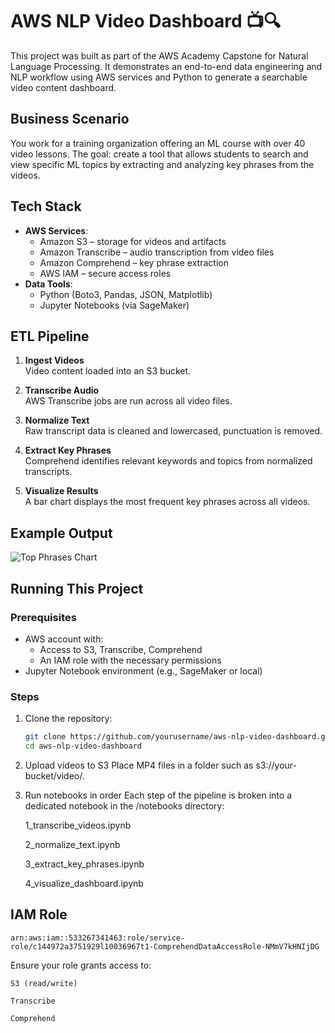 # AWS NLP Video Dashboard 📺🔍

This project was built as part of the AWS Academy Capstone for Natural Language Processing. It demonstrates an end-to-end data engineering and NLP workflow using AWS services and Python to generate a searchable video content dashboard.

## Business Scenario

You work for a training organization offering an ML course with over 40 video lessons. The goal: create a tool that allows students to search and view specific ML topics by extracting and analyzing key phrases from the videos.

## Tech Stack

- **AWS Services**:
  - Amazon S3 – storage for videos and artifacts
  - Amazon Transcribe – audio transcription from video files
  - Amazon Comprehend – key phrase extraction
  - AWS IAM – secure access roles
- **Data Tools**:
  - Python (Boto3, Pandas, JSON, Matplotlib)
  - Jupyter Notebooks (via SageMaker)

## ETL Pipeline

1. **Ingest Videos**  
   Video content loaded into an S3 bucket.

2. **Transcribe Audio**  
   AWS Transcribe jobs are run across all video files.

3. **Normalize Text**  
   Raw transcript data is cleaned and lowercased, punctuation is removed.

4. **Extract Key Phrases**  
   Comprehend identifies relevant keywords and topics from normalized transcripts.

5. **Visualize Results**  
   A bar chart displays the most frequent key phrases across all videos.

## Example Output

![Top Phrases Chart](sample_outputs/top_phrases_bar_chart.png)

## Running This Project

### Prerequisites

- AWS account with:
  - Access to S3, Transcribe, Comprehend
  - An IAM role with the necessary permissions
- Jupyter Notebook environment (e.g., SageMaker or local)

### Steps

1. Clone the repository:
   ```bash
   git clone https://github.com/yourusername/aws-nlp-video-dashboard.git
   cd aws-nlp-video-dashboard

2. Upload videos to S3
Place MP4 files in a folder such as s3://your-bucket/video/.

3. Run notebooks in order
Each step of the pipeline is broken into a dedicated notebook in the /notebooks directory:

    1_transcribe_videos.ipynb

    2_normalize_text.ipynb

    3_extract_key_phrases.ipynb

    4_visualize_dashboard.ipynb

## IAM Role ##
    
    arn:aws:iam::533267341463:role/service-role/c144972a3751929l10036967t1-ComprehendDataAccessRole-NMmV7kHNIjDG

Ensure your role grants access to:

    S3 (read/write)

    Transcribe

    Comprehend
